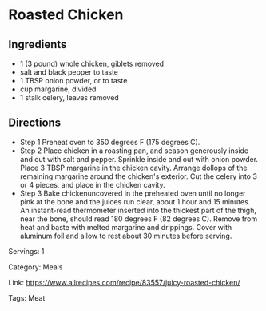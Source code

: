 # Roasted Chicken

## Ingredients

- 1 (3 pound) whole chicken, giblets removed
- salt and black pepper to taste
- 1 TBSP onion powder, or to taste
- cup margarine, divided
- 1 stalk celery, leaves removed

## Directions

- Step 1 Preheat oven to 350 degrees F (175 degrees C).
- Step 2 Place chicken in a roasting pan, and season generously inside and out with salt and pepper. Sprinkle inside and out with onion powder. Place 3 TBSP margarine in the chicken cavity. Arrange dollops of the remaining margarine around the chicken's exterior. Cut the celery into 3 or 4 pieces, and place in the chicken cavity.
- Step 3 Bake chickenuncovered in the preheated oven until no longer pink at the bone and the juices run clear, about 1 hour and 15 minutes. An instant-read thermometer inserted into the thickest part of the thigh, near the bone, should read 180 degrees F (82 degrees C). Remove from heat and baste with melted margarine and drippings. Cover with aluminum foil and allow to rest about 30 minutes before serving.

Servings: 1

Category: Meals

Link: https://www.allrecipes.com/recipe/83557/juicy-roasted-chicken/

Tags: Meat


